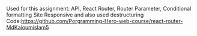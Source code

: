  Used for this assignment: API, React Router, Router Parameter, Conditional formatting
 Site Responsive and also used destructuring
 Code:https://github.com/Porgramming-Hero-web-course/react-router-MdKaioumislam5
 